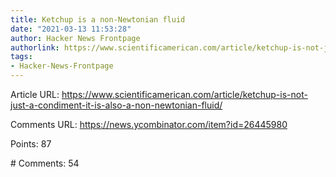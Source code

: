 ```yaml
---
title: Ketchup is a non-Newtonian fluid
date: "2021-03-13 11:53:28"
author: Hacker News Frontpage
authorlink: https://www.scientificamerican.com/article/ketchup-is-not-just-a-condiment-it-is-also-a-non-newtonian-fluid/
tags:
- Hacker-News-Frontpage
---
```


<p>Article URL: <a href="https://www.scientificamerican.com/article/ketchup-is-not-just-a-condiment-it-is-also-a-non-newtonian-fluid/">https://www.scientificamerican.com/article/ketchup-is-not-just-a-condiment-it-is-also-a-non-newtonian-fluid/</a></p>
<p>Comments URL: <a href="https://news.ycombinator.com/item?id=26445980">https://news.ycombinator.com/item?id=26445980</a></p>
<p>Points: 87</p>
<p># Comments: 54</p>
